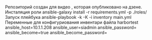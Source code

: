 Репозиторий создан для видео , которая опубликовано на дзене.
Инсталяция роли ansible-galaxy install -r requirements.yml -p ./roles/
Запуск плейбука ansible-playbook -k -K -i inventory main.yml
Переменные для конфигуриования инвентари файла 
harbortest ansible_host=10.1.1.208 ansible_user=siadmin ansible_password= ansible_become=true ansible_become_password=
